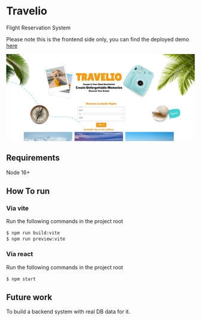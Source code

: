 # Travelio
Flight Reservation System

Please note this is the frontend side only, you can find the deployed demo [here](https://travelio-khaki.vercel.app/)

![Demo](demo.jpg)
## Requirements
Node 16+

## How To run
### Via vite
Run the following commands in the project root
```
$ npm run build:vite
$ npm run preview:vite
```

### Via react
Run the following commands in the project root
```
$ npm start
```

## Future work
To build a backend system with real DB data for it.